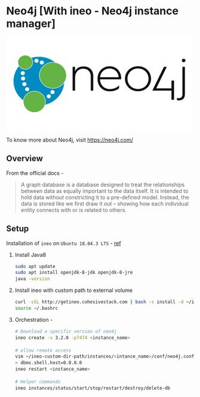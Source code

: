 # Neo4j [With ineo - Neo4j instance manager]
<img src="https://github.com/abhishektripathi24/platform-setup/blob/master/neo4j/images/neo4j-logo.png" width="500" height="250"/>

To know more about Neo4j, visit https://neo4j.com/

## Overview
From the official docs -

> A graph database is a database designed to treat the relationships between data as equally important to the data itself. It is intended to hold data without constricting it to a pre-defined model. Instead, the data is stored like we first draw it out – showing how each individual entity connects with or is related to others.
  
## Setup
Installation of `ineo` on `Ubuntu 18.04.3 LTS` - [ref](https://github.com/cohesivestack/ineo)

1. Install Java8
    ```bash
    sudo apt update
    sudo apt install openjdk-8-jdk openjdk-8-jre
    java -version
    ```

2. Install ineo with custom path to external volume  
    ```bash
    curl -sSL http://getineo.cohesivestack.com | bash -s install -d ~/ineo-custom-dir-path
    source ~/.bashrc
    ```
3. Orchestration -
    ```bash
    # Download a specific version of neo4j
    ineo create -v 3.2.0 -p7474 <instance_name> 
 
    # allow remote access
    vim ~/ineo-custom-dir-path/instances/<intance_name>/conf/neo4j.conf
    > dbms.shell.host=0.0.0.0
    ineo restart <instance_name>  
 
    # Helper commands
    ineo instances/status/start/stop/restart/destroy/delete-db
    ```
